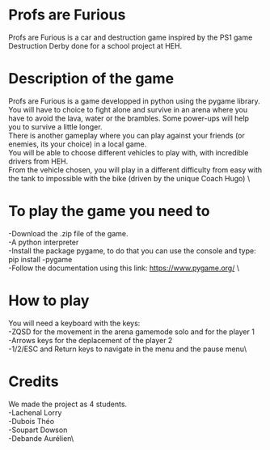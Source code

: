 # Profs are Furious
Profs are Furious is a car and destruction game inspired by the PS1 game Destruction Derby done for a school project at HEH. 

# Description of the game
Profs are Furious is a game developped in python using the pygame library.\
You will have to choice to fight alone and survive in an arena where you have to avoid the lava, water or the brambles. Some power-ups will help you to survive a little longer. \
There is another gameplay where you can play against your friends (or enemies, its your choice) in a local game. \
You will be able to choose different vehicles to play with, with incredible drivers from HEH. \
From the vehicle chosen, you will play in a different difficulty from easy with the tank to impossible with the bike (driven by the unique Coach Hugo) \

# To play the game you need to
-Download the .zip file of the game.\
-A python interpreter \
-Install the package pygame, to do that you can use the console and type: pip install -pygame \
-Follow the documentation using this link: https://www.pygame.org/ \

# How to play
You will need a keyboard with the keys: \
-ZQSD for the movement in the arena gamemode solo and for the player 1 \
-Arrows keys for the deplacement of the player 2 \
-1/2/ESC and Return keys to navigate in the menu and the pause menu\

# Credits
We made the project as 4 students. \
-Lachenal Lorry\
-Dubois Théo\
-Soupart Dowson\
-Debande Aurélien\
